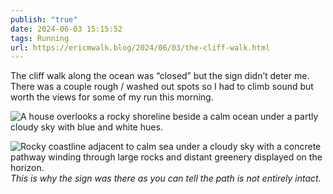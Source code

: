 ```yaml
---
publish: "true"
date: 2024-06-03 15:15:52
tags: Running
url: https://ericmwalk.blog/2024/06/03/the-cliff-walk.html
---
```


The cliff walk along the ocean was “closed” but the sign didn’t deter me. There was a couple rough / washed out spots so I had to climb sound but worth the views for some of my run this morning.

![A house overlooks a rocky shoreline beside a calm ocean under a partly cloudy sky with blue and white hues.](https://ericmwalk.blog/uploads/2024/img-0160.jpeg)

![Rocky coastline adjacent to calm sea under a cloudy sky with a concrete pathway winding through large rocks and distant greenery displayed on the horizon.](https://ericmwalk.blog/uploads/2024/img-0161.jpeg)
*This is why the sign was there as you can tell the path is not entirely intact.*